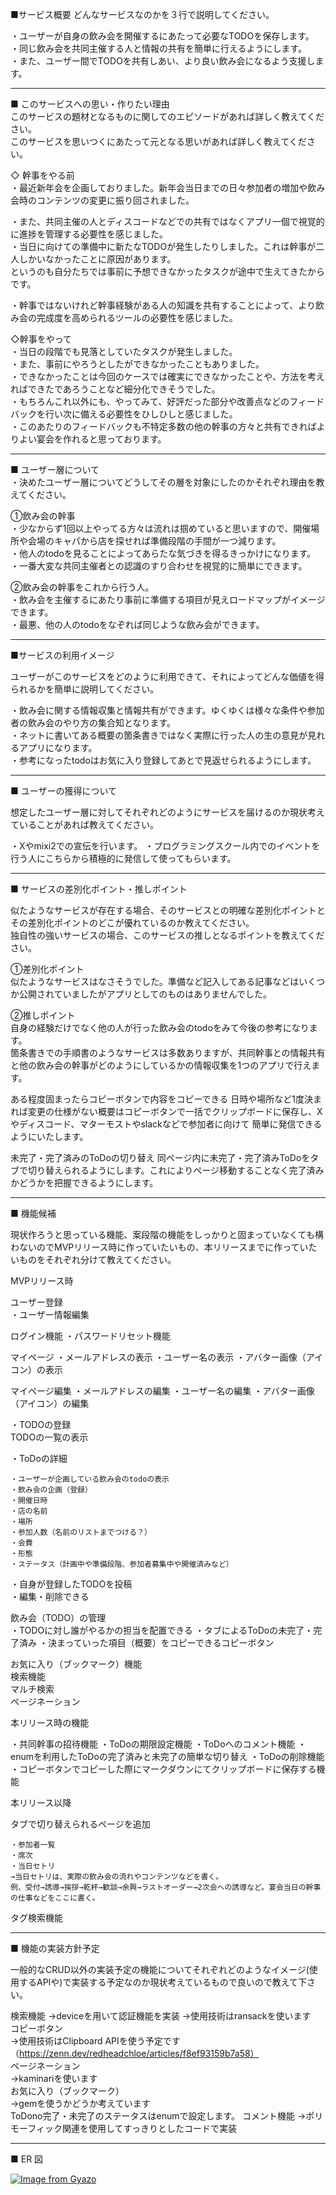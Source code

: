 ■サービス概要
どんなサービスなのかを３行で説明してください。

・ユーザーが自身の飲み会を開催するにあたって必要なTODOを保存します。  
・同じ飲み会を共同主催する人と情報の共有を簡単に行えるようにします。  
・また、ユーザー間でTODOを共有しあい、より良い飲み会になるよう支援します。

____

■ このサービスへの思い・作りたい理由  
このサービスの題材となるものに関してのエピソードがあれば詳しく教えてください。  
このサービスを思いつくにあたって元となる思いがあれば詳しく教えてください。 

◇ 幹事をやる前  
・最近新年会を企画しておりました。新年会当日までの日々参加者の増加や飲み会時のコンテンツの変更に振り回されました。  

・また、共同主催の人とディスコードなどでの共有ではなくアプリ一個で視覚的に進捗を管理する必要性を感じました。  
・当日に向けての準備中に新たなTODOが発生したりしました。これは幹事が二人しかいなかったことに原因があります。  
  というのも自分たちでは事前に予想できなかったタスクが途中で生えてきたからです。 
 
・幹事ではないけれど幹事経験がある人の知識を共有することによって、より飲み会の完成度を高められるツールの必要性を感じました。  

◇幹事をやって  
・当日の段階でも見落としていたタスクが発生しました。  
・また、事前にやろうとしたができなかったこともありました。  
・できなかったことは今回のケースでは確実にできなかったことや、方法を考えればできたであろうことなど細分化できそうでした。  
・もちろんこれ以外にも、やってみて、好評だった部分や改善点などのフィードバックを行い次に備える必要性をひしひしと感じました。  
・このあたりのフィードバックも不特定多数の他の幹事の方々と共有できればよりよい宴会を作れると思っております。  

____

■ ユーザー層について  
・決めたユーザー層についてどうしてその層を対象にしたのかそれぞれ理由を教えてください。 

①飲み会の幹事  
・少なからず1回以上やってる方々は流れは掴めていると思いますので、開催場所や会場のキャパから店を探せれば準備段階の手間が一つ減ります。  
・他人のtodoを見ることによってあらたな気づきを得るきっかけになります。  
・一番大変な共同主催者との認識のすり合わせを視覚的に簡単にできます。  

②飲み会の幹事をこれから行う人。  
・飲み会を主催するにあたり事前に準備する項目が見えロードマップがイメージできます。  
・最悪、他の人のtodoをなぞれば同じような飲み会ができます。 

____

■サービスの利用イメージ  

ユーザーがこのサービスをどのように利用できて、それによってどんな価値を得られるかを簡単に説明してください。

・飲み会に関する情報収集と情報共有ができます。ゆくゆくは様々な条件や参加者の飲み会のやり方の集合知となります。  
・ネットに書いてある概要の箇条書きではなく実際に行った人の生の意見が見れるアプリになります。  
・参考になったtodoはお気に入り登録してあとで見返せられるようにします。  

___

■ ユーザーの獲得について  

想定したユーザー層に対してそれぞれどのようにサービスを届けるのか現状考えていることがあれば教えてください。

・Xやmixi2での宣伝を行います。
・プログラミングスクール内でのイベントを行う人にこちらから積極的に発信して使ってもらいます。  

____

■ サービスの差別化ポイント・推しポイント  

似たようなサービスが存在する場合、そのサービスとの明確な差別化ポイントとその差別化ポイントのどこが優れているのか教えてください。  
独自性の強いサービスの場合、このサービスの推しとなるポイントを教えてください。  

①差別化ポイント  
似たようなサービスはなさそうでした。準備など記入してある記事などはいくつか公開されていましたがアプリとしてのものはありませんでした。  

②推しポイント  
自身の経験だけでなく他の人が行った飲み会のtodoをみて今後の参考になります。  
箇条書きでの手順書のようなサービスは多数ありますが、共同幹事との情報共有と他の飲み会の幹事がどのようにしているかの情報収集を1つのアプリで行えます。

ある程度固まったらコピーボタンで内容をコピーできる
日時や場所など1度決まれば変更の仕様がない概要はコピーボタンで一括でクリップボードに保存し、Xやディスコード、マターモストやslackなどで参加者に向けて
簡単に発信できるようにいたします。

未完了・完了済みのToDoの切り替え
同ページ内に未完了・完了済みToDoをタブで切り替えられるようにします。これによりページ移動することなく完了済みかどうかを把握できるようにします。


____

■ 機能候補  

現状作ろうと思っている機能、案段階の機能をしっかりと固まっていなくても構わないのでMVPリリース時に作っていたいもの、本リリースまでに作っていたいものをそれぞれ分けて教えてください。  

MVPリリース時

ユーザー登録  
・ユーザー情報編集

ログイン機能
・パスワードリセット機能

マイページ
・メールアドレスの表示
・ユーザー名の表示
・アバター画像（アイコン）の表示

マイページ編集
・メールアドレスの編集
・ユーザー名の編集
・アバター画像（アイコン）の編集

・TODOの登録  
  TODOの一覧の表示

・ToDoの詳細
```
・ユーザーが企画している飲み会のtodoの表示
・飲み会の企画（登録）
・開催日時
・店の名前
・場所
・参加人数（名前のリストまでつける？）
・会費
・形態
・ステータス（計画中や準備段階、参加者募集中や開催済みなど）
```

・自身が登録したTODOを投稿  
・編集・削除できる  

飲み会（TODO）の管理  
・TODOに対し誰がやるかの担当を配置できる
・タブによるToDoの未完了・完了済み
・決まっていった項目（概要）をコピーできるコピーボタン

お気に入り（ブックマーク）機能  
検索機能  
マルチ検索  
ページネーション  

本リリース時の機能

・共同幹事の招待機能
・ToDoの期限設定機能
・ToDoへのコメント機能
・enumを利用したToDoの完了済みと未完了の簡単な切り替え
・ToDoの削除機能
・コピーボタンでコピーした際にマークダウンにてクリップボードに保存する機能

本リリース以降

タブで切り替えられるページを追加
```
・参加者一覧
・席次
・当日セトリ
→当日セトリは、実際の飲み会の流れやコンテンツなどを書く。
例、受付→誘導→挨拶→乾杯→歓談→余興→ラストオーダー→2次会への誘導など。宴会当日の幹事の仕事などをここに書く。
```

タグ検索機能


____

■ 機能の実装方針予定

一般的なCRUD以外の実装予定の機能についてそれぞれどのようなイメージ(使用するAPIや)で実装する予定なのか現状考えているもので良いので教えて下さい。

検索機能 
→deviceを用いて認証機能を実装
→使用技術はransackを使います  
コピーボタン  
→使用技術はClipboard APIを使う予定です（https://zenn.dev/redheadchloe/articles/f8ef93159b7a58）  
ページネーション  
→kaminariを使います  
お気に入り（ブックマーク）  
→gemを使うかどうか考えています  
ToDono完了・未完了のステータスはenumで設定します。
コメント機能
→ポリモーフィック関連を使用してすっきりとしたコードで実装


____

■ ER 図

[![Image from Gyazo](https://i.gyazo.com/716b915ce961d60bb5094eea6ab8c3e1.png)](https://gyazo.com/716b915ce961d60bb5094eea6ab8c3e1)
